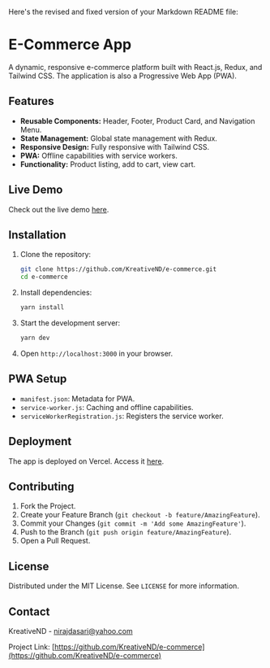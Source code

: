 Here's the revised and fixed version of your Markdown README file:

# E-Commerce App

A dynamic, responsive e-commerce platform built with React.js, Redux, and Tailwind CSS. The application is also a Progressive Web App (PWA).

## Features

- **Reusable Components:** Header, Footer, Product Card, and Navigation Menu.
- **State Management:** Global state management with Redux.
- **Responsive Design:** Fully responsive with Tailwind CSS.
- **PWA:** Offline capabilities with service workers.
- **Functionality:** Product listing, add to cart, view cart.

## Live Demo

Check out the live demo [here](https://nd-commerce.vercel.app/).

## Installation

1. Clone the repository:
   ```sh
   git clone https://github.com/KreativeND/e-commerce.git
   cd e-commerce
   ```
2. Install dependencies:
   ```sh
   yarn install
   ```
3. Start the development server:
   ```sh
   yarn dev
   ```
4. Open `http://localhost:3000` in your browser.

## PWA Setup

- `manifest.json`: Metadata for PWA.
- `service-worker.js`: Caching and offline capabilities.
- `serviceWorkerRegistration.js`: Registers the service worker.

## Deployment

The app is deployed on Vercel. Access it [here](https://nd-commerce.vercel.app/).

## Contributing

1. Fork the Project.
2. Create your Feature Branch (`git checkout -b feature/AmazingFeature`).
3. Commit your Changes (`git commit -m 'Add some AmazingFeature'`).
4. Push to the Branch (`git push origin feature/AmazingFeature`).
5. Open a Pull Request.

## License

Distributed under the MIT License. See `LICENSE` for more information.

## Contact

KreativeND - nirajdasari@yahoo.com

Project Link: [https://github.com/KreativeND/e-commerce](https://github.com/KreativeND/e-commerce)

